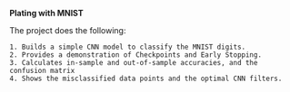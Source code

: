 **Plating with MNIST**

The project does the following:

    1. Builds a simple CNN model to classify the MNIST digits.
    2. Provides a demonstration of Checkpoints and Early Stopping.
    3. Calculates in-sample and out-of-sample accuracies, and the confusion matrix
    4. Shows the misclassified data points and the optimal CNN filters.
